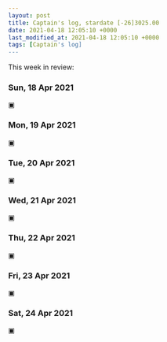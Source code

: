 ```yaml
---
layout: post
title: Captain's log, stardate [-26]3025.00
date: 2021-04-18 12:05:10 +0000
last_modified_at: 2021-04-18 12:05:10 +0000
tags: [Captain's log]
---
```


This week in review:

<!-- more -->

### Sun, 18 Apr 2021

▣

### Mon, 19 Apr 2021

▣

### Tue, 20 Apr 2021

▣

### Wed, 21 Apr 2021

▣

### Thu, 22 Apr 2021

▣

### Fri, 23 Apr 2021

▣

### Sat, 24 Apr 2021

▣

